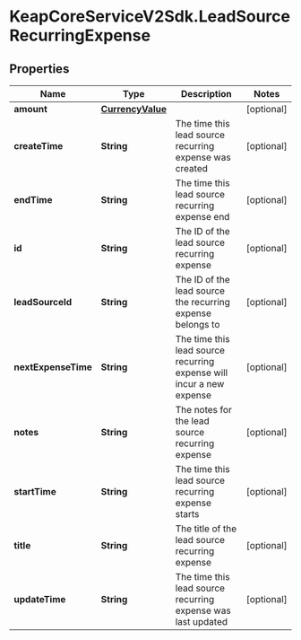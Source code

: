 # KeapCoreServiceV2Sdk.LeadSourceRecurringExpense

## Properties

Name | Type | Description | Notes
------------ | ------------- | ------------- | -------------
**amount** | [**CurrencyValue**](CurrencyValue.md) |  | [optional] 
**createTime** | **String** | The time this lead source recurring expense was created | [optional] 
**endTime** | **String** | The time this lead source recurring expense end | [optional] 
**id** | **String** | The ID of the lead source recurring expense | [optional] 
**leadSourceId** | **String** | The ID of the lead source the recurring expense belongs to | [optional] 
**nextExpenseTime** | **String** | The time this lead source recurring expense will incur a new expense | [optional] 
**notes** | **String** | The notes for the lead source recurring expense | [optional] 
**startTime** | **String** | The time this lead source recurring expense starts | [optional] 
**title** | **String** | The title of the lead source recurring expense | [optional] 
**updateTime** | **String** | The time this lead source recurring expense was last updated | [optional] 



